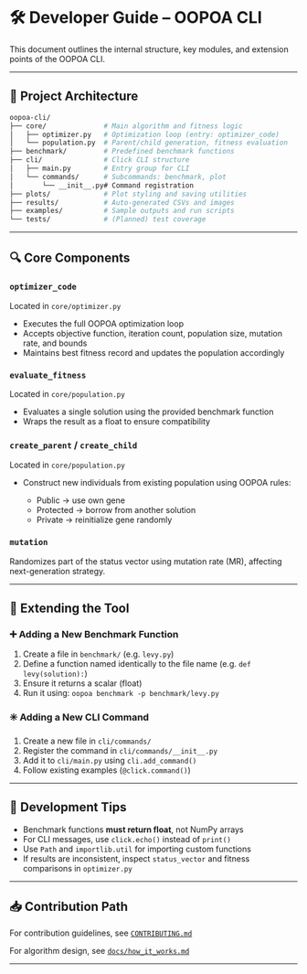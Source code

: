 # 🛠 Developer Guide – OOPOA CLI

This document outlines the internal structure, key modules, and extension points of the OOPOA CLI.

---

## 🧱 Project Architecture

```bash
oopoa-cli/
├── core/              # Main algorithm and fitness logic
│   ├── optimizer.py   # Optimization loop (entry: optimizer_code)
│   └── population.py  # Parent/child generation, fitness evaluation
├── benchmark/         # Predefined benchmark functions
├── cli/               # Click CLI structure
│   ├── main.py        # Entry group for CLI
│   └── commands/      # Subcommands: benchmark, plot
│       └── __init__.py# Command registration
├── plots/             # Plot styling and saving utilities
├── results/           # Auto-generated CSVs and images
├── examples/          # Sample outputs and run scripts
└── tests/             # (Planned) test coverage
```

---

## 🔍 Core Components

### `optimizer_code`

Located in `core/optimizer.py`

* Executes the full OOPOA optimization loop
* Accepts objective function, iteration count, population size, mutation rate, and bounds
* Maintains best fitness record and updates the population accordingly

### `evaluate_fitness`

Located in `core/population.py`

* Evaluates a single solution using the provided benchmark function
* Wraps the result as a float to ensure compatibility

### `create_parent` / `create_child`

Located in `core/population.py`

* Construct new individuals from existing population using OOPOA rules:

  * Public → use own gene
  * Protected → borrow from another solution
  * Private → reinitialize gene randomly

### `mutation`

Randomizes part of the status vector using mutation rate (MR), affecting next-generation strategy.

---

## 🔌 Extending the Tool

### ➕ Adding a New Benchmark Function

1. Create a file in `benchmark/` (e.g. `levy.py`)
2. Define a function named identically to the file name (e.g. `def levy(solution):`)
3. Ensure it returns a scalar (float)
4. Run it using: `oopoa benchmark -p benchmark/levy.py`

### ✳️ Adding a New CLI Command

1. Create a new file in `cli/commands/`
2. Register the command in `cli/commands/__init__.py`
3. Add it to `cli/main.py` using `cli.add_command()`
4. Follow existing examples (`@click.command()`)

---

## 🧪 Development Tips

* Benchmark functions **must return float**, not NumPy arrays
* For CLI messages, use `click.echo()` instead of `print()`
* Use `Path` and `importlib.util` for importing custom functions
* If results are inconsistent, inspect `status_vector` and fitness comparisons in `optimizer.py`

---

## 📥 Contribution Path

For contribution guidelines, see [`CONTRIBUTING.md`](../CONTRIBUTING.md)

For algorithm design, see [`docs/how_it_works.md`](how_it_works.md)

---
